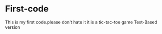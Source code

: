 # First-code
This is my first code.please don't hate it
it is a tic-tac-toe game 
Text-Based version
